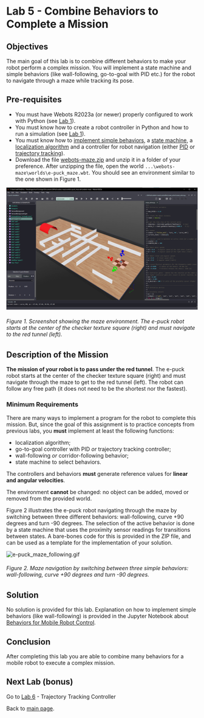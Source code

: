 # Lab 5 - Combine Behaviors to Complete a Mission

## Objectives
The main goal of this lab is to combine different behaviors to make your robot perform a complex mission. You will implement a state machine and simple behaviors (like wall-following, go-to-goal with PID etc.) for the robot to navigate through a maze while tracking its pose.

## Pre-requisites
* You must have Webots R2023a (or newer) properly configured to work with Python (see [Lab 1](../Lab1/ReadMe.md)).
* You must know how to create a robot controller in Python and how to run a simulation (see [Lab 1](../Lab1/ReadMe.md)). 
* You must know how to [implement simple behaviors](https://github.com/felipenmartins/Mobile-Robot-Control/blob/main/robot_behaviors.ipynb), a [state machine](../Lab2/ReadMe.md), a [localization algorithm](../Lab3/ReadMe.md) and a controller for robot navigation (either [PID](../Lab4/ReadMe.md) or [trajectory tracking](../Lab5/ReadMe.md)). 
* Download the file [webots-maze.zip](../Lab5/webots-maze.zip) and unzip it in a folder of your preference. After unzipping the file, open the world `...\webots-maze\worlds\e-puck_maze.wbt`. You should see an environment similar to the one shown in Figure 1.

![webots_maze.png](../Lab5/webots_maze.png)
###### Figure 1. Screenshot showing the maze environment. The e-puck robot starts at the center of the checker texture square (right) and must navigate to the red tunnel (left).

## Description of the Mission
**The mission of your robot is to pass under the red tunnel**. The e-puck robot starts at the center of the checker texture square (right) and must navigate through the maze to get to the red tunnel (left). The robot can follow any free path (it does not need to be the shortest nor the fastest).

### Minimum Requirements
There are many ways to implement a program for the robot to complete this mission. But, since the goal of this assignment is to practice concepts from previous labs, you **must** implement at least the following functions:

- localization algorithm;
- go-to-goal controller with PID _or_ trajectory tracking controller;
- wall-following _or_ corridor-following behavior;
- state machine to select behaviors.

The controllers and behaviors **must** generate reference values for **linear and angular velocities**.

The environment **cannot** be changed: no object can be added, moved or removed from the provided world.

Figure 2 illustrates the e-puck robot navigating through the maze by switching between three different behaviors: wall-following, curve +90 degrees and turn -90 degrees. The selection of the active behavior is done by a state machine that uses the proximity sensor readings for transitions between states. A bare-bones code for this is provided in the ZIP file, and can be used as a template for the implementation of your solution.

![e-puck_maze_following.gif](../Lab5/e-puck_maze_following.gif)
###### Figure 2. Maze navigation by switching between three simple behaviors: wall-following, curve +90 degrees and turn -90 degrees.


## Solution
No solution is provided for this lab. Explanation on how to implement simple behaviors (like wall-following) is provided in the Jupyter Notebook about [Behaviors for Mobile Robot Control](https://github.com/felipenmartins/Mobile-Robot-Control/blob/main/robot_behaviors.ipynb).

## Conclusion
After completing this lab you are able to combine many behaviors for a mobile robot to execute a complex mission. 

## Next Lab (bonus)
Go to [Lab 6](../Lab6/README.md) - Trajectory Tracking Controller

Back to [main page](../README.md).
